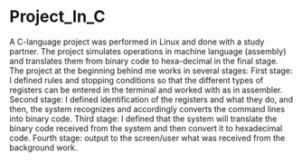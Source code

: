 # Project_In_C
A C-language project was performed in Linux and done with a study partner.
The project simulates operations in machine language (assembly) and translates them from binary code to hexa-decimal in the final stage.
The project at the beginning behind me works in several stages:
First stage: I defined rules and stopping conditions so that the different types of registers can be entered in the terminal and worked with as in assembler.
Second stage: I defined identification of the registers and what they do, and then, the system recognizes and accordingly converts the command lines into binary code.
Third stage: I defined that the system will translate the binary code received from the system and then convert it to hexadecimal code.
Fourth stage:  output to the screen/user what was received from the background work.
